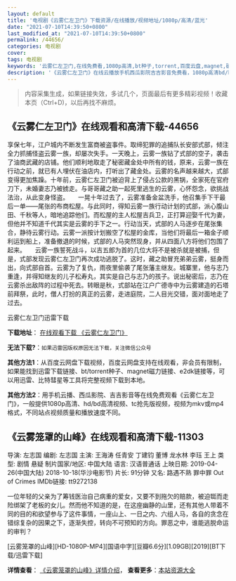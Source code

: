 ```yaml
---
layout: default
title: '电视剧《云雾仁左卫门》下载资源/在线播放/视频地址/1080p/高清/蓝光'
date: "2021-07-10T14:39:50+0800"
last_modified_at: "2021-07-10T14:39:50+0800"
permalink: /44656/
categories: 电视剧
cover:
tags: 电视剧
keywords: '云雾仁左卫门,在线免费看,1080p高清,bt种子,torrent,百度云盘,magnet,磁力链,迅雷下载资源'
description: '《云雾仁左卫门》在线云播放手机西瓜影院吉吉影音免费看，1080p高清bd/hd未删减完整版和tc抢先枪版，mkv/mp4格式，附带bt/torrent种子、magnet/磁力链、百度云盘、网盘资源迅雷下载链接'
---
```


>内容采集生成，如果链接失效，多试几个，页面最后有更多精彩视频！收藏本页（Ctrl+D)，以后再找不麻烦。


## 《云雾仁左卫门》在线观看和高清下载-44656

享保七年，江户城内不断发生富商被盗事件。取缔犯罪的追捕队长安部式部，倾注全力抓捕怪盗云雾一族，却屡次失手。一天晚上，云雾一族钻了式部的空子，袭击了油商武藏的店铺。他们顺利地取走了秘密藏金处中所有的钱，原来，云雾一族在行动之前，就已有人埋伏在油店内，打听出了藏金处。云雾的名声越来越大，式部变得更加焦躁。十年前，云雾仁左卫门被迫背上了侵占公款的黑锅，全家死在官府刀下，未婚妻志乃被掳走。与哥哥藏之助一起死里逃生的云雾，心怀怨念，欲挑战法治，从此变身怪盗。　　一晃十年过去了，云雾准备金盆洗手，他召集手下干最后一单&mdash;—尾张的布商松屋。与此同时，得知云雾一族行动计划的式部，派心腹山田、千秋等人，暗地追踪他们。而松屋的主人松屋吉兵卫，正打算迎娶千代为妻，但他并不知道千代其实是云雾的手下之一。行动当天，式部的人马逐步在尾张集合，静待云雾行动。云雾一派按计划搬空了松屋的金库，当他们将最后一箱金子顺利运到船上，准备撤退的时候，式部的人马突然现身，并从四面八方将他们包围了起来。　　云雾一族誓死战斗，以吉五郎为首的几位大将不是被杀就是被捕，但是，式部发现云雾仁左卫门再次成功逃脱了。这时，藏之助冒充弟弟云雾，挺身而出，向式部自首。云雾为了复仇，雨夜里偷袭了尾张藩主继友。城寨里，他与志乃重逢，并得知继友的儿子松寿丸，其实是自己与志乃的孩子。说出秘密后，志乃在云雾杀出敌阵的过程中死去。转眼是秋，式部站在江户广德寺中为云雾建造的石塔前拜祭，此时，僧人打扮的真正的云雾，走进庭院，二人目光交错，面对面地走了过去。</p>


云雾仁左卫门迅雷下载

**下载地址**： [在线观看下载 《云雾仁左卫门》](https://www.993dy.com//vod-detail-id-7333.html) 


**无法下载?**：`如果迅雷因版权原因无法下载，关注微信公众号 `

**其他方法1**：从百度云网盘下载视频，百度云网盘支持在线观看，非会员有限制，如果能找到迅雷下载链接、bt/torrent种子、magnet磁力链接、e2dk链接等，可以用迅雷、比特彗星等工具将完整视频下载到本地。

**其他方法2**：用手机云播、西瓜影院、吉吉影音等在线免费观看《云雾仁左卫门》，一般提供1080p高清、hd/bd高清视频、tc抢先版视频，视频为mkv或mp4格式，不同站点视频质量和播放速度不同。


## 《云雾笼罩的山峰》在线观看和高清下载-11303

导演: 左志国 编剧: 左志国 主演: 王海涛 任青安 丁建钧 董博 龙水林 李珏 王上 类型: 剧情 悬疑 制片国家/地区: 中国大陆 语言: 汉语普通话 上映日期: 2019-04-26(中国大陆) 2018-10-18(华沙电影节) 片长: 91分钟 又名: 路遇不熟 罪中罪 Out of Crimes IMDb链接: tt9272138

一位年轻的父亲为了筹钱医治自己病重的爱女，又要不到拖欠的赔款，被迫铤而走险绑架了老板的女儿。然而他不知道的是，在这座幽静的山里，还有其他人带着不同的目的和欲望参与了这件事情，一座山上、一日之内、六组人马，各自的贪念在错综复杂的因果之下，逐渐失控，转向不可预知的方向。罪恶之中，谁能逃脱命运的审判？


[云雾笼罩的山峰][HD-1080P-MP4][国语中字][豆瓣6.6分][1.09GB][2019][BT下载/迅雷下载]

**详情查看**： [《云雾笼罩的山峰》详情介绍](/movie/11303/)， **查看更多**：[本站资源大全](/movie/t/all/)

